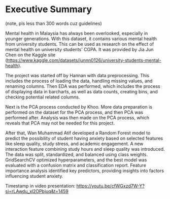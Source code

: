 # Executive Summary

(note, pls less than 300 words cuz guidelines)

Mental health in Malaysia has always been overlooked, especially in younger generations. With this dataset, it contains various mental health from university students. This can be used as research on the effect of mental health on university students' CGPA. It was provided by Jia Jun Chen on the Kaggle site (https://www.kaggle.com/datasets/junnn0126/university-students-mental-health).

The project was started off by Hannan with data preprocessing. This includes the process of loading the data, handling missing values, and renaming columns. Then EDA was performed, which includes the process of displaying data in barcharts, as well as data counts, creating bins, and checking potential related columns.

Next is the PCA process conducted by Khoo. More data preparation is performed on the dataset for the PCA process, and then PCA was performed after. Analysis was then made on the PCA process, which reveals that PCA may not be needed for this project.

After that, Wan Muhammad Atif developed a Random Forest model to predict the possibility of student having anxiety based on selected features like sleep quality, study stress, and academic engagement. A new interaction feature combining study hours and sleep quality was introduced. The data was split, standardized, and balanced using class weights. GridSearchCV optimized hyperparameters, and the best model was evaluated with a confusion matrix and classification report. Feature importance analysis identified key predictors, providing insights into factors influencing student anxiety.

Timestamp in video presentation: https://youtu.be/cfWGxzd7W-Y?si=rLAwdu_xl2OPbjuq&t=1459
